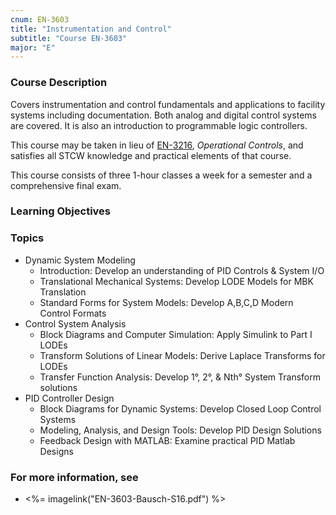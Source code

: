 ```yaml
---
cnum: EN-3603
title: "Instrumentation and Control"
subtitle: "Course EN-3603"
major: "E"
---
```

### Course Description

Covers instrumentation and control fundamentals and applications to facility systems including documentation. Both analog and digital control systems are covered. It is also an introduction to programmable logic controllers.

This course may be taken in lieu of [EN-3216](EN-3216), *Operational Controls*, and satisfies all STCW knowledge and practical elements of that course.

This course consists of three 1-hour classes a week for a semester and a comprehensive final exam.


### Learning Objectives



### Topics

* Dynamic System Modeling
	* Introduction: Develop an understanding of PID Controls & System I/O
	* Translational Mechanical Systems: Develop LODE Models for MBK Translation
	* Standard Forms for System Models: Develop A,B,C,D Modern Control Formats
* Control System Analysis
	* Block Diagrams and Computer Simulation: Apply Simulink to Part I LODEs
	* Transform Solutions of Linear Models: Derive Laplace Transforms for LODEs
	* Transfer Function Analysis: Develop 1°, 2°, & Nth° System Transform solutions
* PID Controller Design
	* Block Diagrams for Dynamic Systems: Develop Closed Loop Control Systems
	* Modeling, Analysis, and Design Tools: Develop PID Design Solutions
	* Feedback Design with MATLAB: Examine practical PID Matlab Designs


### For more information, see 

* <%= imagelink("EN-3603-Bausch-S16.pdf") %> 




